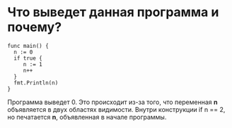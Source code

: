 # Что выведет данная программа и почему?
```
func main() {
  n := 0
  if true {
     n := 1
     n++
  }
  fmt.Println(n)
}
```

Программа выведет 0. Это происходит из-за того, что переменная **n** объявляется в двух областях видимости. Внутри конструкции if n == 2, но печатается **n**, объявленная в начале программы.